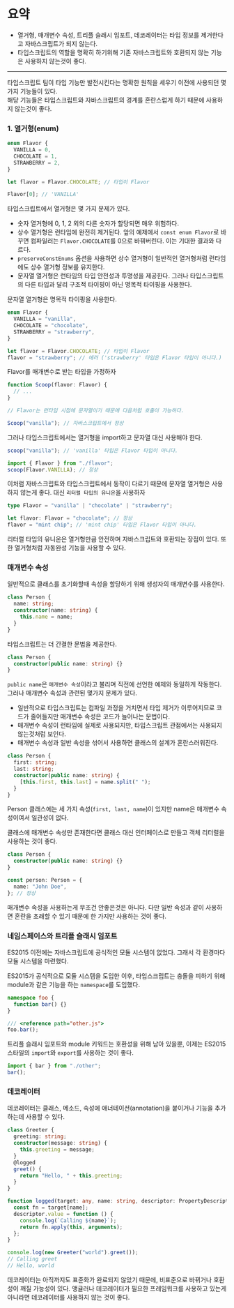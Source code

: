# 요약

- 열거형, 매개변수 속성, 트리플 슬래시 임포트, 데코레이터는 타입 정보를 제거한다고 자바스크립트가 되지 않는다.
- 타입스크립트의 역할을 명확히 하기위해 기존 자바스크립트와 호환되지 않는 기능은 사용하지 않는것이 좋다.

---

타입스크립트 팀이 타입 기능만 발전시킨다는 명확한 원칙을 세우기 이전에 사용되던 몇가지 기능들이 있다.<br>
해당 기능들은 타입스크립트와 자바스크립트의 경계를 혼란스럽게 하기 때문에 사용하지 않는것이 좋다.

### 1. 열거형(enum)

```typescript
enum Flavor {
  VANILLA = 0,
  CHOCOLATE = 1,
  STRAWBERRY = 2,
}

let flavor = Flavor.CHOCOLATE; // 타입이 Flavor

Flavor[0]; // 'VANILLA'
```

타입스크립트에서 열거형은 몇 가지 문제가 있다.

- 숫자 열거형에 0, 1, 2 외의 다른 숫자가 할당되면 매우 위험하다.
- 상수 열거형은 런타임에 완전히 제거된다. 앞의 예제에서 `const enum Flavor`로 바꾸면 컴파일러는 `Flavor.CHOCOLATE`를 0으로 바꿔버린다. 이는 기대한 결과와 다르다.
- `preserveConstEnums` 옵션을 사용하면 상수 열거형이 일반적인 열거형처럼 런타임에도 상수 열거형 정보를 유지한다.
- 문자열 열거형은 런타임의 타입 안전성과 투명성을 제공한다. 그러나 타입스크립트의 다른 타입과 달리 구조적 타이핑이 아닌 명목적 타이핑을 사용한다.

문자열 열거형은 명목적 타이핑을 사용한다.

```typescript
enum Flavor {
  VANILLA = "vanilla",
  CHOCOLATE = "chocolate",
  STRAWBERRY = "strawberry",
}

let flavor = Flavor.CHOCOLATE; // 타입이 Flavor
flavor = "strawberry"; // 에러 ('strawberry' 타입은 Flavor 타입이 아니다.)
```

Flavor를 매개변수로 받는 타입을 가정하자

```typescript
function Scoop(flavor: Flavor) {
  // ...
}

// Flavor는 런타임 시점에 문자열이기 때문에 다음처럼 호출이 가능하다.

Scoop("vanilla"); // 자바스크립트에서 정상
```

그러나 타입스크립트에서는 열거형을 import하고 문자열 대신 사용해야 한다.

```typescript
scoop("vanilla"); // 'vanilla' 타입은 Flavor 타입이 아니다.

import { Flavor } from "./flavor";
scoop(Flavor.VANILLA); // 정상
```

이처럼 자바스크립트와 타입스크립트에서 동작이 다르기 때문에 문자열 열거형은 사용하지 않는게 좋다. 대신 `리터럴 타입의 유니온`을 사용하자

```typescript
type Flavor = "vanilla" | "chocolate" | "strawberry";

let flavor: Flavor = "chocolate"; // 정상
flavor = "mint chip"; // 'mint chip' 타입은 Flavor 타입이 아니다.
```

리터럴 타입의 유니온은 열거형만큼 안전하며 자바스크립트와 호환되는 장점이 있다. 또한 열거형처럼 자동완성 기능을 사용할 수 있다.

### 매개변수 속성

일반적으로 클래스를 초기화할때 속성을 할당하기 위해 생성자의 매개변수를 사용한다.

```typescript
class Person {
  name: string;
  constructor(name: string) {
    this.name = name;
  }
}
```

타입스크립트는 더 간결한 문법을 제공한다.

```typescript
class Person {
  constructor(public name: string) {}
}
```

`public name`은 `매개변수 속성`이라고 불리며 직전에 선언한 예제와 동일하게 작동한다. 그러나 매개변수 속성과 관련된 몇가지 문제가 있다.

- 일반적으로 타입스크립트는 컴파일 과정을 거치면서 타입 제거가 이루어지므로 코드가 줄어들지만 매개변수 속성은 코드가 늘어나는 문법이다.
- 매개변수 속성이 런타임에 실제로 사용되지만, 타입스크립트 관점에서는 사용되지 않는것처럼 보인다.
- 매개변수 속성과 일반 속성을 섞어서 사용하면 클래스의 설계가 혼란스러워진다.

```typescript
class Person {
  first: string;
  last: string;
  constructor(public name: string) {
    [this.first, this.last] = name.split(" ");
  }
}
```

Person 클래스에는 세 가지 속성(`first, last, name`)이 있지만 name은 매개변수 속성이여서 일관성이 없다.

클래스에 매개변수 속성만 존재한다면 클래스 대신 인터페이스로 만들고 객체 리터럴을 사용하는 것이 좋다.

```typescript
class Person {
  constructor(public name: string) {}
}

const person: Person = {
  name: "John Doe",
}; // 정상
```

매개변수 속성을 사용하는게 무조건 안좋은것은 아니다. 다만 일반 속성과 같이 사용하면 혼란을 초래할 수 있기 때문에 한 가지만 사용하는 것이 좋다.

### 네임스페이스와 트리플 슬래시 임포트

ES2015 이전에는 자바스크립트에 공식적인 모듈 시스템이 없었다. 그래서 각 환경마다 모듈 시스템을 마련했다.

ES2015가 공식적으로 모듈 시스템을 도입한 이후, 타입스크립트는 충돌을 피하기 위해 module과 같은 기능을 하는 `namespace`를 도입했다.

```typescript
namespace foo {
  function bar() {}
}

/// <reference path="other.js">
foo.bar();
```

트리플 슬래시 임포트와 module 키워드는 호환성을 위해 남아 있을뿐, 이제는 ES2015 스타일의 `import`와 `export`를 사용하는 것이 좋다.

```typescript
import { bar } from "./other";
bar();
```

### 데코레이터

데코레이터는 클래스, 메소드, 속성에 애너테이션(annotation)을 붙이거나 기능을 추가하는데 사용할 수 있다.

```typescript
class Greeter {
  greeting: string;
  constructor(message: string) {
    this.greeting = message;
  }
  @logged
  greet() {
    return "Hello, " + this.greeting;
  }
}

function logged(target: any, name: string, descriptor: PropertyDescriptor) {
  const fn = target[name];
  descriptor.value = function () {
    console.log(`Calling ${name}`);
    return fn.apply(this, arguments);
  };
}

console.log(new Greeter("world").greet());
// Calling greet
// Hello, world
```

데코레이터는 아직까지도 표준화가 완료되지 않았기 때문에, 비표준으로 바뀌거나 호환성이 깨질 가능성이 있다. 앵귤러나 데코레이터가 필요한 프레임워크를 사용하고 있는게 아니라면 데코레이터를 사용하지 않는 것이 좋다.
